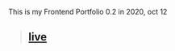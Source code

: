 This is my Frontend Portfolio 0.2 in 2020, oct 12

> ##  [live](https://alidhuniya.github.io/frontendPortfolio-aliDhuniya/)